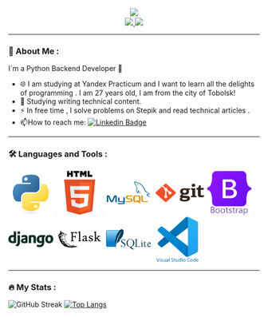
<div id="header" align="center">  <img src="https://media.giphy.com/media/5qrCEsaXqPZVm/giphy.gif" width="300"/>  </div>

 <div id="badges" align="center">
  <a href="https://vk.com/efesov">
    <img src="https://img.shields.io/badge/VK-%D0%92%D0%9A%D0%BE%D0%BD%D1%82%D0%B0%D0%BA%D1%82%D0%B5-blue?style=for-the-badge&logo=appveyor"/>
  </a>
  <a href="your-youtube-URL">
    <img src="https://img.shields.io/badge/-Telegram-blue?style=for-the-badge&logo=appveyor"/>
  </a>
</div>

----
### :briefcase: About Me :
I`m a Python Backend Developer :snake: 
- :globe_with_meridians: I am studying at Yandex Practicum and I want to learn all the delights of programming . I am 27 years old, I am from the city of Tobolsk!
- 🌱 Studying writing technical content.
- :zap: In free time , I solve problems on Stepik and read technical articles .
- :mailbox:How to reach me: [![Linkedin Badge](https://img.shields.io/badge/-Google-red?style=flat&logo=appveyor)](rusure72@gmail.com)

---
### :hammer_and_wrench: Languages and Tools :

<div>
  <img src="https://raw.githubusercontent.com/devicons/devicon/1119b9f84c0290e0f0b38982099a2bd027a48bf1/icons/python/python-original.svg" title="Python" alt="Python" width="90" height="90"/>&nbsp;
  <img src="https://raw.githubusercontent.com/devicons/devicon/1119b9f84c0290e0f0b38982099a2bd027a48bf1/icons/html5/html5-original-wordmark.svg" title="HTML5" alt="HTML" width="90" height="90"/>&nbsp;
  <img src="https://raw.githubusercontent.com/devicons/devicon/1119b9f84c0290e0f0b38982099a2bd027a48bf1/icons/mysql/mysql-original-wordmark.svg" title="MySQL"  alt="MySQL" width="90" height="90"/>&nbsp;
  <img src="https://raw.githubusercontent.com/devicons/devicon/1119b9f84c0290e0f0b38982099a2bd027a48bf1/icons/git/git-original-wordmark.svg" title="Git" alt="Git" width="100" height="90"/>
  <img src="https://raw.githubusercontent.com/devicons/devicon/1119b9f84c0290e0f0b38982099a2bd027a48bf1/icons/bootstrap/bootstrap-original-wordmark.svg" title="Bootstrap"  alt="Bootstrap" width="90" height="90"/>&nbsp;
    <img src="https://raw.githubusercontent.com/devicons/devicon/1119b9f84c0290e0f0b38982099a2bd027a48bf1/icons/django/django-plain-wordmark.svg" title="django"  alt="django" width="90" height="90"/>&nbsp;
        <img src="https://raw.githubusercontent.com/devicons/devicon/1119b9f84c0290e0f0b38982099a2bd027a48bf1/icons/flask/flask-original-wordmark.svg" title="flask"  alt="flask" width="90" height="90"/>&nbsp;
          <img src="https://raw.githubusercontent.com/devicons/devicon/1119b9f84c0290e0f0b38982099a2bd027a48bf1/icons/sqlite/sqlite-original-wordmark.svg" title="sql"  alt="sql" width="90" height="90"/>&nbsp;
         <img src="https://raw.githubusercontent.com/devicons/devicon/1119b9f84c0290e0f0b38982099a2bd027a48bf1/icons/vscode/vscode-original-wordmark.svg" title="vsc"  alt="vsc" width="90" height="90"/>&nbsp;
  </div>

---
### :fire: My Stats :
![GitHub Streak](https://github-readme-streak-stats.herokuapp.com/?user=efesov&theme=dark&background=000000)
[![Top Langs](https://github-readme-stats.vercel.app/api/top-langs/?username=efesov&layout=compact&theme=vision-friendly-dark)](https://github.com/anuraghazra/github-readme-stats)
